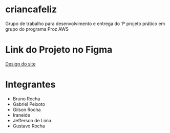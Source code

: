 # criancafeliz

Grupo de trabalho para desenvolvimento e entrega do 1º projeto prático em grupo do programa Proz AWS

# Link do Projeto no Figma

<a href="https://www.figma.com/file/6i3Ad5ZWCp3oEe1i9qnCK5/Creche-Crian%C3%A7a-Feliz?type=design&node-id=1%3A2&mode=design&t=dwE3MsCdn5YodMhb-1">Design do site</a>

# Integrantes

<ul>
<li>Bruno Rocha</li>
<li>Gabriel Peixoto</li>
<li>Gilson Rocha</li>
<li>Iraneide</li>
<li>Jefferson de Lima</li>
<li>Gustavo Rocha</li>
</ul>
